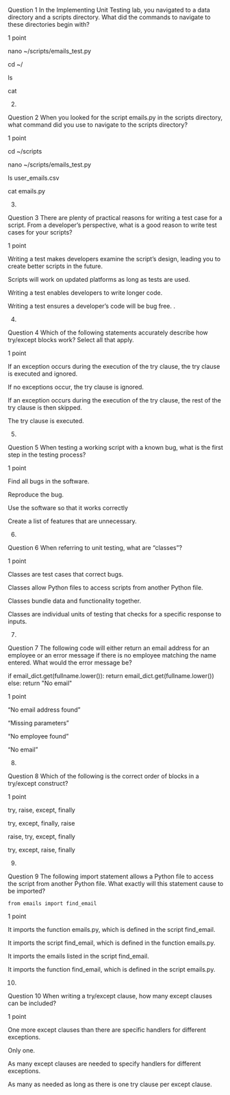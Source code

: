 Question 1
In the Implementing Unit Testing lab, you navigated to a data directory and a scripts directory. What did the commands to navigate to these directories begin with?

1 point

nano ~/scripts/emails_test.py 


cd ~/


ls 


cat

2.
Question 2
When you looked for the script emails.py in the scripts directory, what command did you use to navigate to the scripts directory? 

1 point

cd ~/scripts


nano ~/scripts/emails_test.py 


ls user_emails.csv


cat emails.py

3.
Question 3
There are plenty of practical reasons for writing a test case for a script. From a developer’s perspective, what is a good reason to write test cases for your scripts? 

1 point

Writing a test makes developers examine the script’s design, leading you to create better scripts in the future. 


Scripts will work on updated platforms as long as tests are used. 


Writing a test enables developers to write longer code. 


Writing a test ensures a developer’s code will be bug free. . 

4.
Question 4
Which of the following statements accurately describe how try/except blocks work? Select all that apply.

1 point

If an exception occurs during the execution of the try clause, the try clause is executed and ignored.


If no exceptions occur, the try clause is ignored.


If an exception occurs during the execution of the try clause, the rest of the try clause is then skipped.


The try clause is executed.

5.
Question 5
When testing a working script with a known bug, what is the first step in the testing process? 

1 point

Find all bugs in the software.


Reproduce the bug. 


Use the software so that it works correctly


Create a list of features that are unnecessary. 

6.
Question 6
When referring to unit testing, what are “classes”? 

1 point

Classes are test cases that correct bugs.


Classes allow Python files to access scripts from another Python file.


Classes bundle data and functionality together. 


Classes are individual units of testing that checks for a specific response to inputs. 

7.
Question 7
The following code will either return an email address for an employee or an error message if there is no employee matching the name entered. What would the error message be?

if email_dict.get(fullname.lower()):
    return email_dict.get(fullname.lower())
else:
    return "No email"

1 point

“No email address found”


“Missing parameters”


“No employee found”


“No email”

8.
Question 8
Which of the following is the correct order of blocks in a try/except construct? 

1 point

try, raise, except, finally


try, except, finally, raise


raise, try, except, finally


try, except, raise, finally

9.
Question 9
The following import statement allows a Python file to access the script from another Python file. What exactly will this statement cause to be imported? 

	from emails import find_email

1 point

It imports the function emails.py, which is defined in the script find_email.


It imports the script find_email, which is defined in the function emails.py.


It imports the emails listed in the script find_email.


It imports the function find_email, which is defined in the script emails.py.

10.
Question 10
When writing a try/except clause, how many except clauses can be included? 

1 point

One more except clauses than there are specific handlers for different exceptions.


Only one.


As many except clauses are needed to specify handlers for different exceptions. 


As many as needed as long as there is one try clause per except clause. 